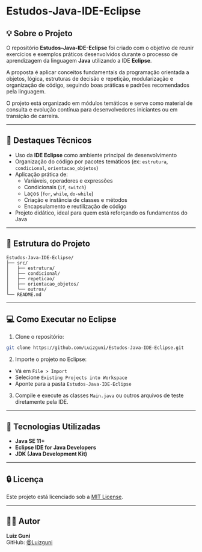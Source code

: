 # Estudos-Java-IDE-Eclipse

## 💡 Sobre o Projeto

O repositório **Estudos-Java-IDE-Eclipse** foi criado com o objetivo de reunir exercícios e exemplos práticos desenvolvidos durante o processo de aprendizagem da linguagem **Java** utilizando a IDE **Eclipse**. 

A proposta é aplicar conceitos fundamentais da programação orientada a objetos, lógica, estruturas de decisão e repetição, modularização e organização de código, seguindo boas práticas e padrões recomendados pela linguagem.

O projeto está organizado em módulos temáticos e serve como material de consulta e evolução contínua para desenvolvedores iniciantes ou em transição de carreira.

---

## 🧱 Destaques Técnicos

- Uso da **IDE Eclipse** como ambiente principal de desenvolvimento
- Organização do código por pacotes temáticos (ex: `estrutura`, `condicional`, `orientacao_objetos`)
- Aplicação prática de:
  - Variáveis, operadores e expressões
  - Condicionais (`if`, `switch`)
  - Laços (`for`, `while`, `do-while`)
  - Criação e instância de classes e métodos
  - Encapsulamento e reutilização de código
- Projeto didático, ideal para quem está reforçando os fundamentos do Java

---

## 📁 Estrutura do Projeto

```
Estudos-Java-IDE-Eclipse/
├── src/
│   ├── estrutura/
│   ├── condicional/
│   ├── repeticao/
│   ├── orientacao_objetos/
│   └── outros/
└── README.md
```

---

## 💻 Como Executar no Eclipse

1. Clone o repositório:
```bash
git clone https://github.com/Luizguni/Estudos-Java-IDE-Eclipse.git
```

2. Importe o projeto no Eclipse:
- Vá em `File > Import`
- Selecione `Existing Projects into Workspace`
- Aponte para a pasta `Estudos-Java-IDE-Eclipse`

3. Compile e execute as classes `Main.java` ou outros arquivos de teste diretamente pela IDE.

---

## 🧪 Tecnologias Utilizadas

- **Java SE 11+**
- **Eclipse IDE for Java Developers**
- **JDK (Java Development Kit)**

---

## 🔒 Licença

Este projeto está licenciado sob a [MIT License](LICENSE).

---

## 👨‍💻 Autor

**Luiz Guni**  
GitHub: [@Luizguni](https://github.com/Luizguni)
